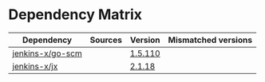 # Dependency Matrix

Dependency | Sources | Version | Mismatched versions
---------- | ------- | ------- | -------------------
[jenkins-x/go-scm](https://github.com/jenkins-x/go-scm) |  | [1.5.110]() | 
[jenkins-x/jx](https://github.com/jenkins-x/jx) |  | [2.1.18](https://github.com/jenkins-x/jx/releases/tag/v2.1.18) | 
